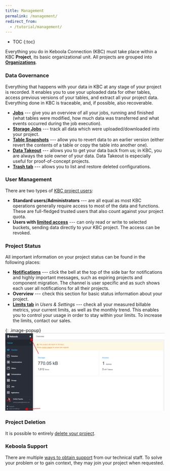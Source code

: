 ```yaml
---
title: Management
permalink: /management/
redirect_from:
  - /tutorial/management/
---
```


* TOC
{:toc}

Everything you do in Keboola Connection (KBC) must take place within a KBC **Project**, its basic organizational unit.
All projects are grouped into [**Organizations**](/management/organization/).

### Data Governance
Everything that happens with your data in KBC at any stage of your project is recorded.
It enables you to use your uploaded data for other tables, access previous versions of your tables, and
extract all your project data. Everything done in KBC is traceable, and, if possible, also recoverable.

- [**Jobs**](/management/jobs/#jobs) --- give you an overview of all your jobs,
running and finished (what tables were modified, how much data was transferred and
what events occurred during the job execution).
- [**Storage Jobs**](/management/jobs/#storage-jobs) --- track all data
which were uploaded/downloaded into your project.
- [**Table Snapshots**](/storage/tables/backups/#table-snapshots) --- allow you to revert data
to an earlier version (either revert the contents of a table or copy the table into another one).
- [**Data Takeout**](/management/project/export/) --- allows you to get your data back from us; in KBC, you are
always the sole owner of your data. Data Takeout is especially useful for proof-of-concept projects.
- [**Trash tab**](/storage/configurations/#delete-configuration) --- allows you to list and restore deleted configurations.

### User Management
There are two types of [KBC project users](/management/project/users/):

- **Standard users/Administrators** --- are all equal as most KBC operations generally require access to most of the data and functions. These are full-fledged trusted users that also count against your project quota.
- **Users with [limited access](/management/project/tokens/#limited-tokens)** --- can only read or write to
selected buckets, sending data directly to your KBC project. The access can be revoked.

### Project Status
All important information on your project status can be found in the following places:

- [**Notifications**](/management/account/#notifications) --- click the bell at the top of the side bar for
notifications and highly important messages, such as expiring projects and component migration. The channel is user specific and as such shows each user all notifications for all their projects.
- **Overview** --- check this section for basic status information about your project.
- [**Limits tab**](/management/project/limits/) in *Users & Settings* --- check all your measured billable
metrics, your current limits, as well as the monthly trend. This enables you to control your usage in order to
stay within your limits. To increase the limits, contact our sales.

{: .image-popup}
![Screenshot - Project Overview](/management/project-overview.png)

### Project Deletion
It is possible to entirely [delete your project](/management/project/delete/).

### Keboola Support
There are multiple [ways to obtain support](/management/support/) from our technical staff.
To solve your problem or to gain context, they may join your project when requested.